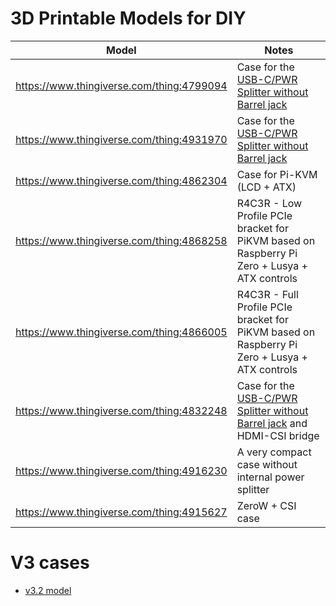 # 3D Printable Models for DIY

| Model | Notes |
| ---- | ---- |
| https://www.thingiverse.com/thing:4799094 | Case for the [USB-C/PWR Splitter without Barrel jack](https://www.tindie.com/products/8086net/usb-cpwr-splitter/) |
| https://www.thingiverse.com/thing:4931970 | Case for the [USB-C/PWR Splitter without Barrel jack](https://www.tindie.com/products/8086net/usb-cpwr-splitter/) |
| https://www.thingiverse.com/thing:4862304 | Case for Pi-KVM (LCD + ATX) |
| https://www.thingiverse.com/thing:4868258 | R4C3R - Low Profile PCIe bracket for PiKVM based on Raspberry Pi Zero + Lusya + ATX controls |
| https://www.thingiverse.com/thing:4866005 | R4C3R - Full Profile PCIe bracket for PiKVM based on Raspberry Pi Zero + Lusya + ATX controls |
| https://www.thingiverse.com/thing:4832248 | Case for the [USB-C/PWR Splitter without Barrel jack](https://www.tindie.com/products/8086net/usb-cpwr-splitter/) and HDMI-CSI bridge |
| https://www.thingiverse.com/thing:4916230 | A very compact case without internal power splitter |
| https://www.thingiverse.com/thing:4915627 | ZeroW + CSI case |

# V3 cases
* [v3.2 model](../stl/v3.2/README.md)
